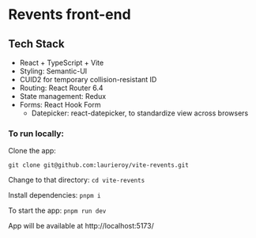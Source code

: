 # Revents front-end

## Tech Stack
- React + TypeScript + Vite
- Styling: Semantic-UI
- CUID2 for temporary collision-resistant ID
- Routing: React Router 6.4
- State management: Redux
- Forms: React Hook Form
   - Datepicker: react-datepicker, to standardize view across browsers

### To run locally:

Clone the app:
```
git clone git@github.com:laurieroy/vite-revents.git
```

Change to that directory:
```cd vite-revents```

Install dependencies:
```pnpm i```

To start the app:
```pnpm run dev```

App will be available at http://localhost:5173/


<!-- 

## Expanding the ESLint configuration

If you are developing a production application, we recommend updating the configuration to enable type aware lint rules:

- Configure the top-level `parserOptions` property like this:

```js
   parserOptions: {
    ecmaVersion: 'latest',
    sourceType: 'module',
    project: ['./tsconfig.json', './tsconfig.node.json'],
    tsconfigRootDir: __dirname,
   },
```

- Replace `plugin:@typescript-eslint/recommended` to `plugin:@typescript-eslint/recommended-type-checked` or `plugin:@typescript-eslint/strict-type-checked`
- Optionally add `plugin:@typescript-eslint/stylistic-type-checked`
- Install [eslint-plugin-react](https://github.com/jsx-eslint/eslint-plugin-react) and add `plugin:react/recommended` & `plugin:react/jsx-runtime` to the `extends` list -->
